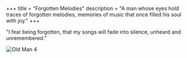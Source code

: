 +++
title = "Forgotten Melodies"
description = "A man whose eyes hold traces of forgotten melodies, memories of music that once filled his soul with joy."
+++

"I fear being forgotten, that my songs will fade into silence, unheard and unremembered."

![Old Man 4](/images/oldman4.png)
